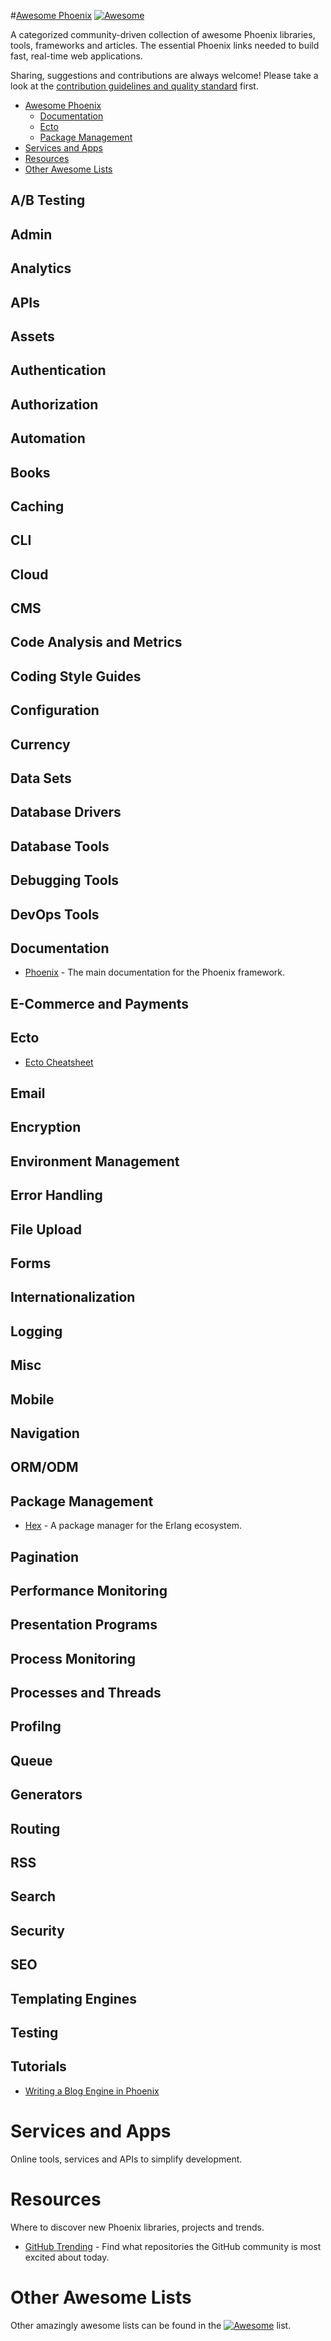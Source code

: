 #<a href="http://github.com/zsherman/awesome-phoenix">Awesome Phoenix</a> [![Awesome](https://cdn.rawgit.com/sindresorhus/awesome/d7305f38d29fed78fa85652e3a63e154dd8e8829/media/badge.svg)](https://github.com/sindresorhus/awesome)

A categorized community-driven collection of awesome Phoenix libraries, tools, frameworks and articles. The essential Phoenix links needed to build fast, real-time web applications.

Sharing, suggestions and contributions are always welcome! Please take a look at the [contribution guidelines and quality standard](https://github.com/zsherman/awesome-phoenix/blob/master/CONTRIBUTING.md) first.

* [Awesome Phoenix](#awesome-phoenix)
  * [Documentation](#documentation)
  * [Ecto](#ecto)
  * [Package Management](#package-management)
* [Services and Apps](#services-and-apps)
* [Resources](#resources)
* [Other Awesome Lists](#other-awesome-lists)

## A/B Testing

## Admin

## Analytics

## APIs

## Assets

## Authentication

## Authorization

## Automation

## Books

## Caching

## CLI

## Cloud

## CMS

## Code Analysis and Metrics

## Coding Style Guides

## Configuration

## Currency

## Data Sets

## Database Drivers

## Database Tools

## Debugging Tools

## DevOps Tools

## Documentation

* [Phoenix](phoenixframework.org) - The main documentation for the Phoenix framework.

## E-Commerce and Payments

## Ecto

* [Ecto Cheatsheet](http://blog.emaillenin.com/2015/08/phoenix-framework-ecto-cheat-sheet.html)

## Email

## Encryption

## Environment Management

## Error Handling

## File Upload

## Forms

## Internationalization

## Logging

## Misc

## Mobile

## Navigation

## ORM/ODM

## Package Management

* [Hex](https://hex.pm/) - A package manager for the Erlang ecosystem.

## Pagination

## Performance Monitoring

## Presentation Programs

## Process Monitoring

## Processes and Threads

## Profilng

## Queue

## Generators

## Routing

## RSS

## Search

## Security

## SEO

## Templating Engines

## Testing

## Tutorials
* [Writing a Blog Engine in Phoenix](https://medium.com/@diamondgfx/introduction-fe138ac6079d#.64dlmmsx7)

# Services and Apps

Online tools, services and APIs to simplify development.

# Resources

Where to discover new Phoenix libraries, projects and trends.

* [GitHub Trending](https://github.com/trending?l=elixir) - Find what repositories the GitHub community is most excited about today.

# Other Awesome Lists

Other amazingly awesome lists can be found in the [![Awesome](https://cdn.rawgit.com/sindresorhus/awesome/d7305f38d29fed78fa85652e3a63e154dd8e8829/media/badge.svg)](https://github.com/sindresorhus/awesome) list.
